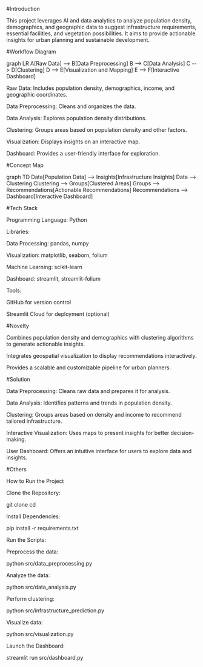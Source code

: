 #Introduction

This project leverages AI and data analytics to analyze population density, demographics, and geographic data to suggest infrastructure requirements, essential facilities, and vegetation possibilities. It aims to provide actionable insights for urban planning and sustainable development.

#Workflow Diagram

graph LR
A[Raw Data] --> B[Data Preprocessing]
B --> C[Data Analysis]
C --> D[Clustering]
D --> E[Visualization and Mapping]
E --> F[Interactive Dashboard]

Raw Data: Includes population density, demographics, income, and geographic coordinates.

Data Preprocessing: Cleans and organizes the data.

Data Analysis: Explores population density distributions.

Clustering: Groups areas based on population density and other factors.

Visualization: Displays insights on an interactive map.

Dashboard: Provides a user-friendly interface for exploration.

#Concept Map

graph TD
Data[Population Data] --> Insights[Infrastructure Insights]
Data --> Clustering
Clustering --> Groups[Clustered Areas]
Groups --> Recommendations[Actionable Recommendations]
Recommendations --> Dashboard[Interactive Dashboard]

#Tech Stack

Programming Language: Python

Libraries:

Data Processing: pandas, numpy

Visualization: matplotlib, seaborn, folium

Machine Learning: scikit-learn

Dashboard: streamlit, streamlit-folium

Tools:

GitHub for version control

Streamlit Cloud for deployment (optional)

#Novelty

Combines population density and demographics with clustering algorithms to generate actionable insights.

Integrates geospatial visualization to display recommendations interactively.

Provides a scalable and customizable pipeline for urban planners.

#Solution

Data Preprocessing: Cleans raw data and prepares it for analysis.

Data Analysis: Identifies patterns and trends in population density.

Clustering: Groups areas based on density and income to recommend tailored infrastructure.

Interactive Visualization: Uses maps to present insights for better decision-making.

User Dashboard: Offers an intuitive interface for users to explore data and insights.

#Others

How to Run the Project

Clone the Repository:

git clone <repository-url>
cd <repository-folder>

Install Dependencies:

pip install -r requirements.txt

Run the Scripts:

Preprocess the data:

python src/data_preprocessing.py

Analyze the data:

python src/data_analysis.py

Perform clustering:

python src/infrastructure_prediction.py

Visualize data:

python src/visualization.py

Launch the Dashboard:

streamlit run src/dashboard.py
